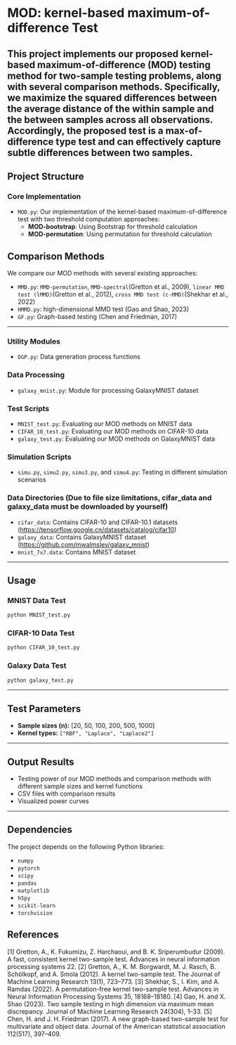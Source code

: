 # MOD: kernel-based maximum-of-difference Test

This project implements our proposed **kernel-based maximum-of-difference (MOD)** testing method for two-sample testing problems, along with several comparison methods. Specifically, we maximize the squared differences between the average distance of the within sample and the between samples across all observations. Accordingly, the proposed test is a max-of-difference type test and can effectively capture subtle differences between two samples.
---

## Project Structure

###  Core Implementation

- `MOD.py`: Our implementation of the kernel-based maximum-of-difference test with two threshold computation approaches:
  - **MOD-bootstrap**: Using Bootstrap for threshold calculation  
  - **MOD-permutation**: Using permutation for threshold calculation

## Comparison Methods

We compare our MOD methods with several existing approaches:

- `MMD.py`: `MMD-permutation`, `MMD-spectral`(Gretton et al., 2009), `linear MMD test (lMMD)`(Gretton et al., 2012), `cross MMD test (c-MMD)`(Shekhar et al., 2022)  
- `HMMD.py`: high-dimensional MMD test (Gao and Shao, 2023)  
- `GF.py`: Graph-based testing (Chen and Friedman, 2017) 


---

### Utility Modules

- `DGP.py`: Data generation process functions  

### Data Processing

- `galaxy_mnist.py`: Module for processing GalaxyMNIST dataset  

###  Test Scripts

- `MNIST_test.py`: Evaluating our MOD methods on MNIST data  
- `CIFAR_10_test.py`: Evaluating our MOD methods on CIFAR-10 data  
- `galaxy_test.py`: Evaluating our MOD methods on GalaxyMNIST data  

###  Simulation Scripts

- `simu.py`, `simu2.py`, `simu3.py`, and `simu4.py`: Testing in different simulation scenarios  

### Data Directories (Due to file size limitations, cifar_data and galaxy_data must be downloaded by yourself)

- `cifar_data`: Contains CIFAR-10 and CIFAR-10.1 datasets (https://tensorflow.google.cn/datasets/catalog/cifar10)
- `galaxy_data`: Contains GalaxyMNIST dataset (https://github.com/mwalmsley/galaxy_mnist)
- `mnist_7x7.data`: Contains MNIST dataset

---

##  Usage

### MNIST Data Test
```bash
python MNIST_test.py
```

### CIFAR-10 Data Test
```bash
python CIFAR_10_test.py
```

### Galaxy Data Test
```bash
python galaxy_test.py
```

---

## Test Parameters

- **Sample sizes (n):** [20, 50, 100, 200, 500, 1000]  
- **Kernel types:** `["RBF", "Laplace", "Laplace2"]`  

---

## Output Results

- Testing power of our MOD methods and comparison methods with different sample sizes and kernel functions  
- CSV files with comparison results  
- Visualized power curves  

---

## Dependencies

The project depends on the following Python libraries:

- `numpy`  
- `pytorch`  
- `scipy`  
- `pandas`  
- `matplotlib`  
- `h5py`  
- `scikit-learn`  
- `torchvision`  

## References
[1] Gretton, A., K. Fukumizu, Z. Harchaoui, and B. K. Sriperumbudur (2009). A fast, consistent kernel two-sample test. Advances in neural information processing systems 22.
[2] Gretton, A., K. M. Borgwardt, M. J. Rasch, B. Schölkopf, and A. Smola (2012). A kernel two-sample test. The Journal of Machine Learning Research 13(1), 723–773.
[3] Shekhar, S., I. Kim, and A. Ramdas (2022). A permutation-free kernel two-sample test. Advances in Neural Information Processing Systems 35, 18168–18180.
[4] Gao, H. and X. Shao (2023). Two sample testing in high dimension via maximum mean discrepancy. Journal of Machine Learning Research 24(304), 1–33.
[5] Chen, H. and J. H. Friedman (2017). A new graph-based two-sample test for multivariate and object data. Journal of the American statistical association 112(517), 397–409.
